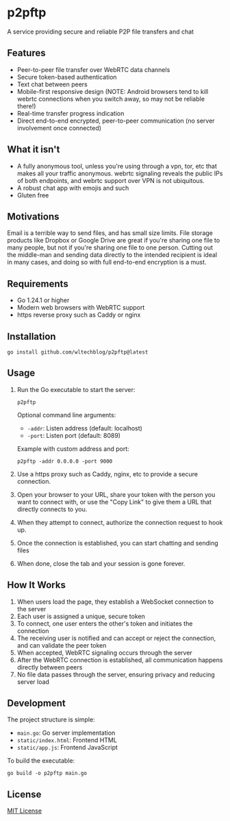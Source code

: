 # p2pftp

A service providing secure and reliable P2P file transfers and chat

## Features

- Peer-to-peer file transfer over WebRTC data channels
- Secure token-based authentication
- Text chat between peers
- Mobile-first responsive design (NOTE: Android browsers tend to kill webrtc connections when you switch away, so may not be reliable there!)
- Real-time transfer progress indication
- Direct end-to-end encrypted, peer-to-peer communication (no server involvement once connected)

## What it isn't

- A fully anonymous tool, unless you're using through a vpn, tor, etc that makes all your traffic anonymous. webrtc signaling reveals the public IPs of both endpoints, and webrtc support over VPN is not ubiquitous.
- A robust chat app with emojis and such
- Gluten free

## Motivations

Email is a terrible way to send files, and has small size limits. File storage products like Dropbox or Google Drive
are great if you're sharing one file to many people, but not if you're sharing one file to one person. Cutting out the
middle-man and sending data directly to the intended recipient is ideal in many cases, and doing so with full end-to-end
encryption is a must.

## Requirements

- Go 1.24.1 or higher
- Modern web browsers with WebRTC support
- https reverse proxy such as Caddy or nginx

## Installation

```
go install github.com/wltechblog/p2pftp@latest
```

## Usage

1. Run the Go executable to start the server:
   ```
   p2pftp
   ```

   Optional command line arguments:
   - `-addr`: Listen address (default: localhost)
   - `-port`: Listen port (default: 8089)

   Example with custom address and port:
   ```
   p2pftp -addr 0.0.0.0 -port 9000
   ```

2. Use a https proxy such as Caddy, nginx, etc to provide a secure connection.

3. Open your browser to your URL, share your token with the person you want to connect with, or use the "Copy Link" to give them a URL that directly connects to you.

4. When they attempt to connect, authorize the connection request to hook up.

5. Once the connection is established, you can start chatting and sending files

6. When done, close the tab and your session is gone forever.

## How It Works

1. When users load the page, they establish a WebSocket connection to the server
2. Each user is assigned a unique, secure token
3. To connect, one user enters the other's token and initiates the connection
4. The receiving user is notified and can accept or reject the connection, and can validate the peer token
5. When accepted, WebRTC signaling occurs through the server
6. After the WebRTC connection is established, all communication happens directly between peers
7. No file data passes through the server, ensuring privacy and reducing server load

## Development

The project structure is simple:
- `main.go`: Go server implementation
- `static/index.html`: Frontend HTML
- `static/app.js`: Frontend JavaScript

To build the executable:
```
go build -o p2pftp main.go
```

## License

[MIT License](LICENSE)